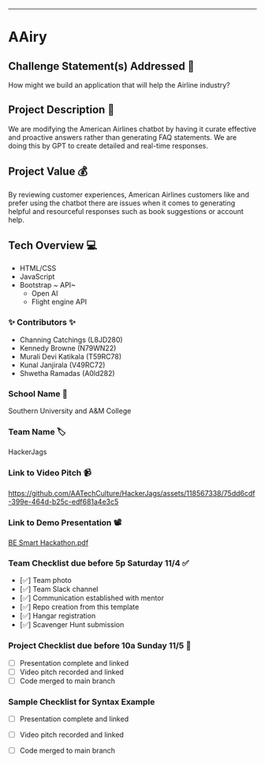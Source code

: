 ___________
# AAiry

## Challenge Statement(s) Addressed 🎯
How might we build an application that will help the Airline industry? 



## Project Description 🤯
We are modifying the American Airlines chatbot by having it curate effective and proactive answers rather than generating FAQ statements. We are doing this by GPT to create detailed and real-time responses. 

## Project Value 💰
By reviewing customer experiences, American Airlines customers like and prefer using the chatbot there are issues when it comes to generating helpful and resourceful responses such as book suggestions or account help. 

## Tech Overview 💻
* HTML/CSS
* JavaScript
* Bootstrap
  ~ API~
  * Open AI
  * Flight engine API


### ✨ Contributors ✨
* Channing Catchings  (L8JD280)
* Kennedy Browne (N79WN22)
* Murali Devi Katikala (T59RC78)
* Kunal Janjirala (V49RC72)
* Shwetha Ramadas (A0ld282)

### School Name 🏫
Southern University and A&M College 

### Team Name 🏷
HackerJags

### Link to Video Pitch 📹


https://github.com/AATechCulture/HackerJags/assets/118567338/75dd6cdf-399e-464d-b25c-edf681a4e3c5



### Link to Demo Presentation 📽
[BE Smart Hackathon.pdf](https://github.com/AATechCulture/HackerJags/files/13257863/BE.Smart.Hackathon.pdf)


### Team Checklist due before 5p Saturday 11/4 ✅
- [✅] Team photo
- [✅] Team Slack channel
- [✅] Communication established with mentor
- [✅] Repo creation from this template
- [✅] Hangar registration
- [✅] Scavenger Hunt submission

### Project Checklist due before 10a Sunday 11/5 🏁
- [ ] Presentation complete and linked
- [ ] Video pitch recorded and linked
- [ ] Code merged to main branch

### Sample Checklist for Syntax Example 
- [ ] Presentation complete and linked
- [ ] Video pitch recorded and linked
- [ ] Code merged to main branch

